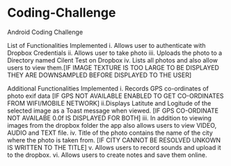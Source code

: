 # Coding-Challenge
Android Coding Challenge

List of Functionalities Implemented
i. Allows user to authenticate with Dropbox Credentials
ii. Allows user to take photo
iii. Uploads the photo to a Directory named Cilent Test on Dropbox
iv. Lists all photos and also allow users to view them.[IF IMAGE TEXTURE IS TOO LARGE TO BE DISPLAYED THEY ARE DOWNSAMPLED BEFORE DISPLAYED TO THE USER]

Additional Functionalities Implemented
i. Records GPS co-ordinates of photo exif data [IF GPS NOT AVAILABLE ENABLED TO GET CO-ORDINATES FROM WIFI/MOBILE NETWORK]
ii.Displays Latitute and Logitude of the selected image as a Toast message when viewed. [IF GPS CO-ORDINATE NOT AVAILABE 0.0f IS DISPLAYED FOR BOTH]
iii. In addition to viewing images from the dropbox folder the app also allows users to view VIDEO, AUDIO and TEXT file.
iv. Title of the photo contains the name of the city where the photo is taken from. [IF CITY CANNOT BE RESOLVED UNKOWN IS WRITTEN TO THE TITLE]
v. Allows users to record sounds and upload it to the dropbox.
vi. Allows users to create notes and save them online.
